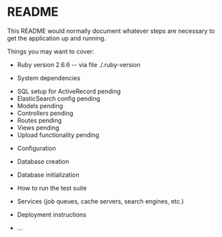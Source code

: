 # README

This README would normally document whatever steps are necessary to get the
application up and running.

Things you may want to cover:

* Ruby version
2.6.6 -- via file ./.ruby-version

* System dependencies
- SQL setup for ActiveRecord pending
- ElasticSearch config pending
- Models pending
- Controllers pending
- Routes pending
- Views pending
- Upload functionality pending

* Configuration

* Database creation

* Database initialization

* How to run the test suite

* Services (job queues, cache servers, search engines, etc.)

* Deployment instructions

* ...
